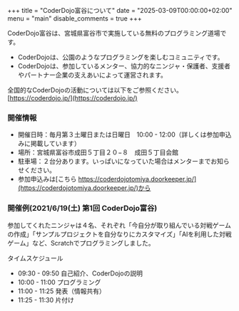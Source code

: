 +++
title = "CoderDojo富谷について"
date = "2025-03-09T00:00:00+02:00"
menu = "main"
disable_comments = true
+++

CoderDojo富谷は、宮城県富谷市で実施している無料のプログラミング道場です。

- CoderDojoは、公園のようなプログラミングを楽しむコミュニティです。
- CoderDojoは、参加しているメンター、協力的なニンジャ・保護者、支援者やパートナー企業の支えあいによって運営されます。

全国的なCoderDojoの活動については以下をご参照ください。  
[https://coderdojo.jp/](https://coderdojo.jp/)

### 開催情報

- 開催日時：毎月第３土曜日または日曜日　10:00 - 12:00（詳しくは参加申込みに掲載しています）
- 場所：宮城県富谷市成田５丁目２０−８　成田５丁目会館
- 駐車場：２台分あります。いっぱいになっていた場合はメンターまでお知らせください。
- 参加申込みは[こちら https://coderdojotomiya.doorkeeper.jp/](https://coderdojotomiya.doorkeeper.jp/)から

### 開催例(2021/6/19(土) 第1回 CoderDojo富谷)

参加してくれたニンジャは４名、それぞれ「今自分が取り組んでいる対戦ゲームの作成」「サンプルプロジェクトを自分なりにカスタマイズ」「AIを利用した対戦ゲーム」など、Scratchでプログラミングしました。  

タイムスケジュール

- 09:30 - 09:50 自己紹介、CoderDojoの説明
- 10:00 - 11:00 プログラミング
- 11:00 - 11:25 発表（情報共有）
- 11:25 - 11:30 片付け
  